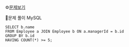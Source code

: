 ⚙[문제보기](https://leetcode.com/problems/managers-with-at-least-5-direct-reports/)



🔎문제 풀이
MySQL
```MySQL
SELECT b.name
FROM Employee a JOIN Employee b ON a.managerId = b.id
GROUP BY b.id
HAVING COUNT(*) >= 5;
```